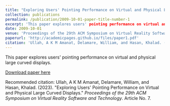 ```yaml
---
title: "Exploring Users' Pointing Performance on Virtual and Physical Large Curved Displays"
collection: publications
permalink: /publication/2009-10-01-paper-title-number-1
excerpt: 'This paper explores users' pointing performance on virtual and physical large curved displays.'
date: 2009-10-01
venue: 'Proceedings of the 29th ACM Symposium on Virtual Reality Software and Technology'
paperurl: 'http://academicpages.github.io/files/paper1.pdf'
citation: 'Ullah, A K M Amanat, Delamare, William, and Hasan, Khalad. (2023). "Exploring Users' Pointing Performance on Virtual and Physical Large Curved Displays." <i>Proceedings of the 29th ACM Symposium on Virtual Reality Software and Technology</i>. Article No. 7.'
---
```

This paper explores users' pointing performance on virtual and physical large curved displays.

[Download paper here](http://academicpages.github.io/files/paper1.pdf)

Recommended citation: Ullah, A K M Amanat, Delamare, William, and Hasan, Khalad. (2023). "Exploring Users' Pointing Performance on Virtual and Physical Large Curved Displays." <i>Proceedings of the 29th ACM Symposium on Virtual Reality Software and Technology</i>. Article No. 7.